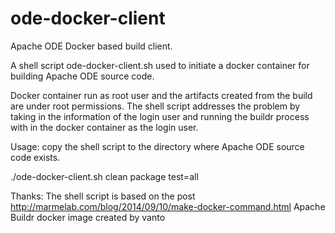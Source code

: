 ﻿ode-docker-client
============

Apache ODE Docker based build client.

A shell script ode-docker-client.sh used to initiate a docker container for building Apache ODE source code. 

Docker container run as root user and the artifacts created from the build are under root permissions. The shell script addresses the problem by taking in the information of the login user and running the buildr process with in the docker container as the login user.

Usage:
copy the shell script to the directory where Apache ODE source code exists.

./ode-docker-client.sh clean package test=all

Thanks:
The shell script is based on the post http://marmelab.com/blog/2014/09/10/make-docker-command.html 
Apache Buildr docker image created by vanto

